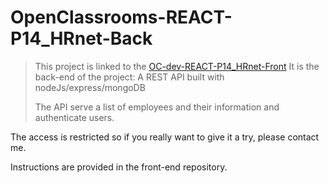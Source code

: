 # OpenClassrooms-REACT-P14_HRnet-Back

> This project is linked to the [OC-dev-REACT-P14_HRnet-Front](https://github.com/j0j032/OC-dev-REACT-P14_HRnet-front)
> It is the back-end of the project: A REST API built with nodeJs/express/mongoDB
>
> The API serve a list of employees and their information and authenticate users.

The access is restricted so if you really want to give it a try, please contact me.

Instructions are provided in the front-end repository.
